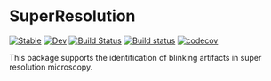 # SuperResolution

[![Stable](https://img.shields.io/badge/docs-stable-blue.svg)](https://pgsch.github.io/SuperResolution/)
[![Dev](https://img.shields.io/badge/docs-dev-blue.svg)](https://pgsch.github.io/SuperResolution/)
[![Build Status](https://travis-ci.com/PGSch/SuperResolution.svg?branch=master)](https://travis-ci.com/PGSch/SuperResolution.jl)
[![Build status](https://ci.appveyor.com/api/projects/status/lsftvomwnugjr87a?svg=true)](https://ci.appveyor.com/project/PGSch/superresolution)
[![codecov](https://codecov.io/gh/PGSch/SuperResolution/branch/master/graph/badge.svg?token=zdFsH1KZKH)](https://codecov.io/gh/PGSch/SuperResolution)

This package supports the identification of blinking artifacts in super resolution microscopy.
